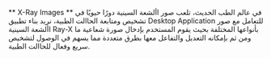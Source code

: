 ** X-Ray Images **
في عالم الطب الحديث، تلعب صور األشعة السينية دورًا حيويًا في تشخيص ومتابعة الحاالت 
الطبية، نريد بناء تطبيق Desktop Application للتعامل مع صور األشعة السينية Ray-X بأنواعها 
المختلفة بحيث يقوم المستخدم بإدخال صورة شعاعية ما ومن ثم بإمكانه التعديل والتفاعل 
معها بطرق متعددة مما يسهم في الوصول لتشخيص سريع وفعال للحاالت الطبية.
